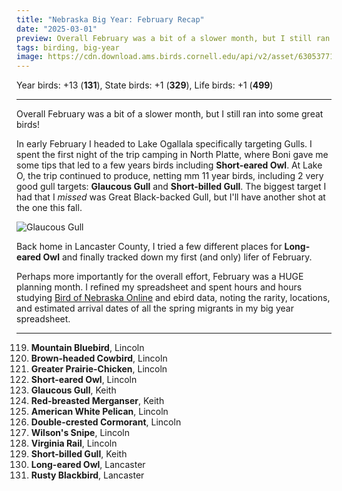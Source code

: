 ```yaml
---
title: "Nebraska Big Year: February Recap"
date: "2025-03-01"
preview: Overall February was a bit of a slower month, but I still ran into some great birds!
tags: birding, big-year
image: https://cdn.download.ams.birds.cornell.edu/api/v2/asset/630537712/640
---
```


Year birds: +13 (**131**),
State birds: +1 (**329**),
Life birds: +1 (**499**)

---

Overall February was a bit of a slower month, but I still ran into some great birds!

In early February I headed to Lake Ogallala specifically targeting Gulls. I spent the first night of the trip camping in North Platte, where Boni gave me some tips that led to a few years birds including **Short-eared Owl**. At Lake O, the trip continued to produce, netting mm 11 year birds, including 2 very good gull targets: **Glaucous Gull** and **Short-billed Gull**. The biggest target I had that I _missed_ was Great Black-backed Gull, but I'll have another shot at the one this fall.

![Glaucous Gull](https://cdn.download.ams.birds.cornell.edu/api/v2/asset/630537712/640)

Back home in Lancaster County, I tried a few different places for **Long-eared Owl** and finally tracked down my first (and only) lifer of February.

Perhaps more importantly for the overall effort, February was a HUGE planning month. I refined my spreadsheet and spent hours and hours studying [Bird of Nebraska Online](https://birds.outdoornebraska.gov/) and ebird data, noting the rarity, locations, and estimated arrival dates of all the spring migrants in my big year spreadsheet.

---

119. **Mountain Bluebird**, Lincoln
120. **Brown-headed Cowbird**, Lincoln
121. **Greater Prairie-Chicken**, Lincoln
122. **Short-eared Owl**, Lincoln
123. **Glaucous Gull**, Keith
124. **Red-breasted Merganser**, Keith
125. **American White Pelican**, Lincoln
126. **Double-crested Cormorant**, Lincoln
127. **Wilson's Snipe**, Lincoln
128. **Virginia Rail**, Lincoln
129. **Short-billed Gull**, Keith
130. **Long-eared Owl**, Lancaster
131. **Rusty Blackbird**, Lancaster
